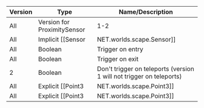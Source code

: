 | Version | Type | Name/Description |
| --- | --- | --- |
| All | Version for ProximitySensor | 1-2 |
| All | Implicit [[Sensor|NET.worlds.scape.Sensor]] | Sensor |
| All | Boolean | Trigger on entry |
| All | Boolean | Trigger on exit |
| 2 | Boolean | Don't trigger on teleports (version 1 will not trigger on teleports) |
| All | Explicit [[Point3|NET.worlds.scape.Point3]] | Start |
| All | Explicit [[Point3|NET.worlds.scape.Point3]] | End |